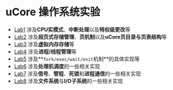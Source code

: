 # uCore 操作系统实验

- [Lab1](doc/uCore-1.md) 涉及**CPU实模式**、**中断处理**以及**特权级更改**等
- [Lab2](doc/uCore-2.md)  涉及**段页式存储管理**、**页机制**以及**uCore页目录与页表结构**等
- [Lab3](doc/uCore-3.md)  涉及**虚拟内存存储**等
- [Lab4](doc/uCore-4.md)  涉及**进程/线程管理**等
- [Lab5](doc/uCore-5.md)  涉及**`fork/exec/wait/exit`机制**的具体实现等
- [Lab6](doc/uCore-6.md)  涉及**处理机调度**的一些相关实现
- [Lab7](doc/uCore-7.md)  涉及**信号**、**管程**、**死锁**和**进程通信**的一些相关实现
- [Lab8](doc/uCore-8.md)  涉及**文件系统**与**I/O子系统**的一些相关实现